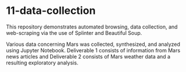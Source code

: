 # 11-data-collection

This repository demonstrates automated browsing, data collection, and web-scraping via the use of Splinter and Beautiful Soup.

Various data concerning Mars was collected, synthesized, and analyzed using Jupyter Notebook. Deliverable 1 consists of information from Mars news articles and Deliverable 2 consists of Mars weather data and a resulting exploratory analysis.
